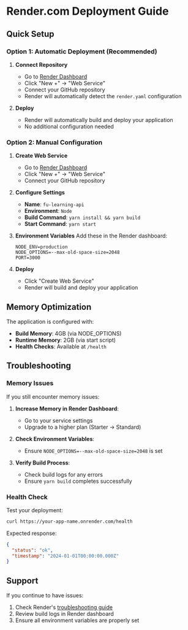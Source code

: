 # Render.com Deployment Guide

## Quick Setup

### Option 1: Automatic Deployment (Recommended)

1. **Connect Repository**
   - Go to [Render Dashboard](https://dashboard.render.com)
   - Click "New +" → "Web Service"
   - Connect your GitHub repository
   - Render will automatically detect the `render.yaml` configuration

2. **Deploy**
   - Render will automatically build and deploy your application
   - No additional configuration needed

### Option 2: Manual Configuration

1. **Create Web Service**
   - Go to [Render Dashboard](https://dashboard.render.com)
   - Click "New +" → "Web Service"
   - Connect your GitHub repository

2. **Configure Settings**
   - **Name**: `fu-learning-api`
   - **Environment**: `Node`
   - **Build Command**: `yarn install && yarn build`
   - **Start Command**: `yarn start`

3. **Environment Variables**
   Add these in the Render dashboard:
   ```
   NODE_ENV=production
   NODE_OPTIONS=--max-old-space-size=2048
   PORT=3000
   ```

4. **Deploy**
   - Click "Create Web Service"
   - Render will build and deploy your application

## Memory Optimization

The application is configured with:
- **Build Memory**: 4GB (via NODE_OPTIONS)
- **Runtime Memory**: 2GB (via start script)
- **Health Checks**: Available at `/health`

## Troubleshooting

### Memory Issues
If you still encounter memory issues:

1. **Increase Memory in Render Dashboard**:
   - Go to your service settings
   - Upgrade to a higher plan (Starter → Standard)

2. **Check Environment Variables**:
   - Ensure `NODE_OPTIONS=--max-old-space-size=2048` is set

3. **Verify Build Process**:
   - Check build logs for any errors
   - Ensure `yarn build` completes successfully

### Health Check
Test your deployment:
```bash
curl https://your-app-name.onrender.com/health
```

Expected response:
```json
{
  "status": "ok",
  "timestamp": "2024-01-01T00:00:00.000Z"
}
```

## Support

If you continue to have issues:
1. Check Render's [troubleshooting guide](https://render.com/docs/troubleshooting-deploys)
2. Review build logs in Render dashboard
3. Ensure all environment variables are properly set 